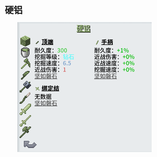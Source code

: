 # 硬铝

<figure><img src="../../.gitbook/assets/屏幕截图 2025-03-03 170913.png" alt=""><figcaption></figcaption></figure>
